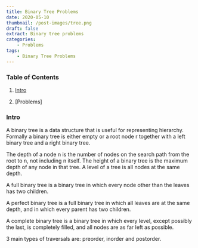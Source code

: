 ```yaml
---
title: Binary Tree Problems
date: 2020-05-10
thumbnail: /post-images/tree.png
draft: false
extract: Binary tree problems
categories: 
    - Problems
tags:
    - Binary Tree Problems
---
```


### Table of Contents
1. [Intro](#intro)

2. [Problems]

### Intro

A binary tree is a data structure that is useful for representing hierarchy. Formally a binary tree is either empty or a root node r together with a left binary tree and a right binary tree.

The depth of a node n is the number of nodes on the search path from the root to n, not including n itself. The height of a binary tree is the maximum depth of any node in that tree. A level of a tree is all nodes at the same depth.

A full binary tree is a binary tree in which every node other than the leaves has two children. 

A perfect binary tree is a full binary tree in which all leaves are at the same depth, and in which every parent has two children. 

A complete binary tree is a binary tree in which every level, except possibly the last, is completely filled, and all nodes are as far left as possible.  

3 main types of traversals are: preorder, inorder and postorder.

